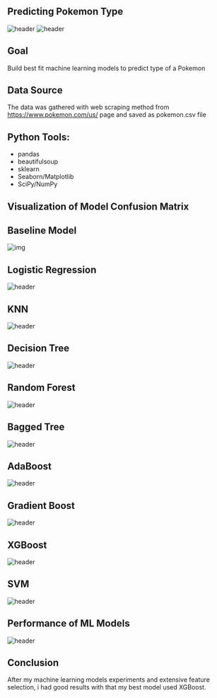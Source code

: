 ## Predicting  Pokemon Type
![header](https://github.com/toprakmehmet/pokemon_types/blob/master/pics/International_Pok%C3%A9mon_logo.svg.png)
![header](https://github.com/toprakmehmet/pokemon_types/blob/master/pics/dims.jpeg)

## Goal
Build best fit machine learning models to predict type of a Pokemon

## Data Source
The data was gathered with web scraping method from https://www.pokemon.com/us/ page
and saved as pokemon.csv file

## Python Tools:
   - pandas
   - beautifulsoup
   - sklearn
   - Seaborn/Matplotlib
   - SciPy/NumPy

## Visualization of Model Confusion Matrix 
## Baseline Model
![img](https://github.com/toprakmehmet/pokemon_types/blob/master/pics/baseline_conf_martix.png)
  
## Logistic Regression
 ![header](https://github.com/toprakmehmet/pokemon_types/blob/master/pics/log_conf_martix.png)
  
## KNN
  ![header](https://github.com/toprakmehmet/pokemon_types/blob/master/pics/knn_conf_martix.png)
 
## Decision Tree
  ![header](https://github.com/toprakmehmet/pokemon_types/blob/master/pics/dt_conf_matrix.png)
 
## Random Forest
  ![header](https://github.com/toprakmehmet/pokemon_types/blob/master/pics/rf_conf_matrix.png)
 
## Bagged Tree
  ![header](https://github.com/toprakmehmet/pokemon_types/blob/master/pics/bt_conf_matrix.png)

## AdaBoost
  ![header](https://github.com/toprakmehmet/pokemon_types/blob/master/pics/ada_conf_matrix.png)

## Gradient Boost
  ![header](https://github.com/toprakmehmet/pokemon_types/blob/master/pics/gbt_conf_matrix.png)

## XGBoost
  ![header](https://github.com/toprakmehmet/pokemon_types/blob/master/pics/xgb_conf_matrix.png)

## SVM
  ![header](https://github.com/toprakmehmet/pokemon_types/blob/master/pics/svm_conf_matrix.png)


## Performance of ML Models
![header](https://github.com/toprakmehmet/pokemon_types/blob/master/pics/result.png)

## Conclusion
After my machine learning models experiments and extensive feature selection, i had good results with that my best model used  XGBoost.
